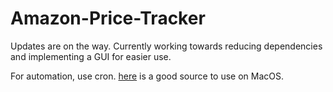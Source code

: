 # Amazon-Price-Tracker
Updates are on the way. Currently working towards reducing dependencies and implementing a GUI for easier use.

For automation, use cron. [here](https://www.jcchouinard.com/python-automation-with-cron-on-mac/) is a good source to use on MacOS.
